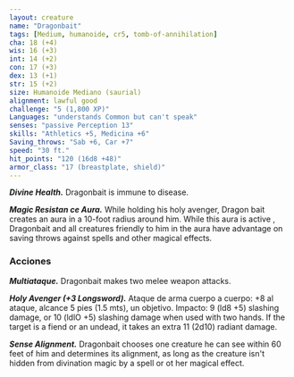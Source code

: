 ```yaml
---
layout: creature
name: "Dragonbait"
tags: [Medium, humanoide, cr5, tomb-of-annihilation]
cha: 18 (+4)
wis: 16 (+3)
int: 14 (+2)
con: 17 (+3)
dex: 13 (+1)
str: 15 (+2)
size: Humanoide Mediano (saurial)
alignment: lawful good
challenge: "5 (1,800 XP)"
Languages: "understands Common but can't speak"
senses: "passive Perception 13"
skills: "Athletics +5, Medicina +6"
Saving_throws: "Sab +6, Car +7"
speed: "30 ft."
hit_points: "120 (16d8 +48)"
armor_class: "17 (breastplate, shield)"
---
```


***Divine Health.*** Dragonbait is immune to disease.

***Magic Resistan ce Aura.*** While holding his holy avenger,
Dragon bait creates an aura in a 10-foot radius around him. While this aura is active , Dragonbait and all creatures friendly to him in the aura have advantage on saving throws against spells and other magical effects.

### Acciones

***Multiataque.*** Dragonbait makes two melee weapon attacks.

***Holy Avenger (+3 Longsword).*** Ataque de arma cuerpo a cuerpo: +8 al ataque, alcance 5 pies (1.5 mts), un objetivo. Impacto: 9 (ld8 +5) slashing damage, or 10 (ldlO +5) slashing damage when used with two hands. If the target is a fiend or an undead, it takes an extra 11 (2d10) radiant damage.

***Sense Alignment.*** Dragonbait chooses one creature he can see within 60 feet of him and determines its alignment, as long as the creature isn't hidden from divination magic by a spell or ot her magical effect.